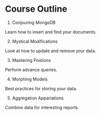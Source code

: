 # Course Outline

1. Conjouring MongoDB 

Learn how to insert and find your documents.

2. Mystical Modifications

Look at how to update and remove your data.

3. Mastering Postions

Perform advance queries.

4. Morphing Models

Best practices for storing your data.

5. Aggregation Appariations

Combine data for interesting reports.